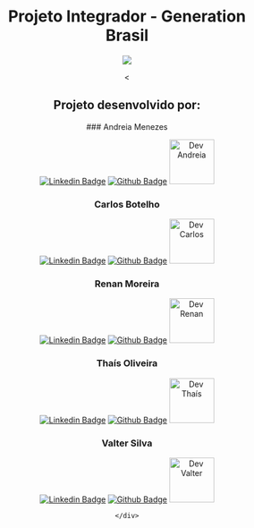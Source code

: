   <h1 align="center">Projeto Integrador - Generation Brasil </h1>
  
  <div align="center">
   <a href="https://urbanize.vercel.app/home">
  <img src="https://i.imgur.com/BMwqgP4.png"/>
  </a>

<
  <div><h2>Projeto desenvolvido por:</h2>
  


  </div>  
<div>
### Andreia Menezes

[![Linkedin Badge](https://img.shields.io/badge/LinkedIn-0077B5?style=for-the-badge&logo=linkedin&logoColor=white)](https://www.linkedin.com/in/andreiajeniffer/)
[![Github Badge](https://img.shields.io/badge/GitHub-100000?style=for-the-badge&logo=github&logoColor=white)](https://github.com/AndreiaJM)
 <a href="https://github.com/AndreiaJM">
       <img alt="Dev Andreia" height="80" width="80" src="https://i.imgur.com/miqqmfo.png">
   </a> 

### Carlos Botelho

[![Linkedin Badge](https://img.shields.io/badge/LinkedIn-0077B5?style=for-the-badge&logo=linkedin&logoColor=white)](https://www.linkedin.com/in/carlos-henrique-botelho/)
[![Github Badge](https://img.shields.io/badge/GitHub-100000?style=for-the-badge&logo=github&logoColor=white)](https://github.com/botelhocarlos)
<a href="https://github.com/botelhocarlos">
       <img alt="Dev Carlos" height="80" width="80" src="https://i.imgur.com/pu8PzOP.png">
   </a>    

### Renan Moreira
[![Linkedin Badge](https://img.shields.io/badge/LinkedIn-0077B5?style=for-the-badge&logo=linkedin&logoColor=white)](https://www.linkedin.com/in/renan-moreira-518aa6188/) 
[![Github Badge](https://img.shields.io/badge/GitHub-100000?style=for-the-badge&logo=github&logoColor=white)](https://github.com/RenanMoreira92)
<a href="https://github.com/RenanMoreira92">
       <img alt="Dev Renan" height="80" width="80" src="https://i.imgur.com/dAOvWUg.png">
   </a> 
### Thaís Oliveira
[![Linkedin Badge](https://img.shields.io/badge/LinkedIn-0077B5?style=for-the-badge&logo=linkedin&logoColor=white)](https://www.linkedin.com/in/thais-oliveira-2341a0147/) 
[![Github Badge](https://img.shields.io/badge/GitHub-100000?style=for-the-badge&logo=github&logoColor=white)](https://github.com/tholivera)
<a href="https://github.com/tholivera">
       <img alt="Dev Thaís" height="80" width="80" src="https://i.imgur.com/eqEohka.png">
   </a> 

### Valter Silva
[![Linkedin Badge](https://img.shields.io/badge/LinkedIn-0077B5?style=for-the-badge&logo=linkedin&logoColor=white)](https://www.linkedin.com/in/valter-silva-5a44b1171/) 
[![Github Badge](https://img.shields.io/badge/GitHub-100000?style=for-the-badge&logo=github&logoColor=white)](https://github.com/valterchess)
<a href="https://github.com/valterchess">
       <img alt="Dev Valter" height="80" width="80" src="https://i.imgur.com/E6FvVWJ.png">
   </a> 

    </div>
